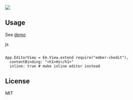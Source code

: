 
![](https://dl.dropbox.com/u/30162278/ember-ckedit.png)

Usage
-------

See [demo](http://kelonye.github.com/#/pages/ckedit)

js

```

App.EditorView = Em.View.extend require("ember-ckedit"),
  contentBinding: "<h1>Hi</h1>"
  inline: true # make inline editor instead

```


License
-------------

MIT